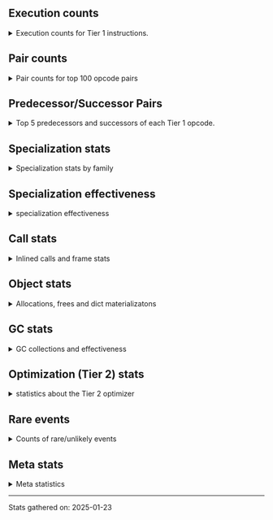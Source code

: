 ## Execution counts

<details>
<summary> Execution counts for Tier 1 instructions. </summary>


The "miss ratio" column shows the percentage of times the instruction
executed that it deoptimized. When this happens, the base unspecialized
instruction is not counted.

<table>
<thead>
<tr>
<th align="left">Name</th>
<th align="right">Base Count</th>
<th align="right">Head Count</th>
<th align="right">Change</th>
</tr>
</thead>
<tbody>
<tr>
<td align="left">CALL_BOUND_METHOD_EXACT_ARGS</td>
<td align="right">35,139</td>
<td align="right">204,937</td>
<td align="right">483.2%</td>
</tr>
<tr>
<td align="left">PUSH_NULL</td>
<td align="right">5,112,364</td>
<td align="right">6,553,815</td>
<td align="right">28.2%</td>
</tr>
<tr>
<td align="left">BINARY_OP_EXTEND</td>
<td align="right">175,581</td>
<td align="right">194,713</td>
<td align="right">10.9%</td>
</tr>
<tr>
<td align="left">BINARY_OP_SUBTRACT_FLOAT</td>
<td align="right">269,639</td>
<td align="right">298,142</td>
<td align="right">10.6%</td>
</tr>
<tr>
<td align="left">TO_BOOL_INT</td>
<td align="right">2,770,255</td>
<td align="right">3,055,285</td>
<td align="right">10.3%</td>
</tr>
<tr>
<td align="left">TO_BOOL_LIST</td>
<td align="right">560,303</td>
<td align="right">617,302</td>
<td align="right">10.2%</td>
</tr>
<tr>
<td align="left">LOAD_SUPER_ATTR_METHOD</td>
<td align="right">1,029,073</td>
<td align="right">1,133,588</td>
<td align="right">10.2%</td>
</tr>
<tr>
<td align="left">CALL_ISINSTANCE</td>
<td align="right">660,945</td>
<td align="right">727,448</td>
<td align="right">10.1%</td>
</tr>
<tr>
<td align="left">BINARY_OP</td>
<td align="right">3,694,879</td>
<td align="right">4,065,541</td>
<td align="right">10.0%</td>
</tr>
<tr>
<td align="left">UNARY_INVERT</td>
<td align="right">854,378</td>
<td align="right">939,899</td>
<td align="right">10.0%</td>
</tr>
<tr>
<td align="left">LIST_EXTEND</td>
<td align="right">190,488</td>
<td align="right">209,524</td>
<td align="right">10.0%</td>
</tr>
<tr>
<td align="left">COPY_FREE_VARS</td>
<td align="right">1,057,322</td>
<td align="right">1,161,837</td>
<td align="right">9.9%</td>
</tr>
<tr>
<td align="left">BUILD_LIST</td>
<td align="right">976,177</td>
<td align="right">1,071,228</td>
<td align="right">9.7%</td>
</tr>
<tr>
<td align="left">LOAD_ATTR_NONDESCRIPTOR_WITH_VALUES</td>
<td align="right">880,472</td>
<td align="right">965,993</td>
<td align="right">9.7%</td>
</tr>
<tr>
<td align="left">JUMP_FORWARD</td>
<td align="right">992,534</td>
<td align="right">1,087,740</td>
<td align="right">9.6%</td>
</tr>
<tr>
<td align="left">BINARY_SUBSCR_LIST_INT</td>
<td align="right">198,802</td>
<td align="right">217,838</td>
<td align="right">9.6%</td>
</tr>
<tr>
<td align="left">LOAD_DEREF</td>
<td align="right">1,095,143</td>
<td align="right">1,199,658</td>
<td align="right">9.5%</td>
</tr>
<tr>
<td align="left">COMPARE_OP</td>
<td align="right">322,884</td>
<td align="right">351,766</td>
<td align="right">8.9%</td>
</tr>
<tr>
<td align="left">LOAD_ATTR_PROPERTY</td>
<td align="right">425,234</td>
<td align="right">463,263</td>
<td align="right">8.9%</td>
</tr>
<tr>
<td align="left">LOAD_FAST_AND_CLEAR</td>
<td align="right">319,829</td>
<td align="right">348,365</td>
<td align="right">8.9%</td>
</tr>
<tr>
<td align="left">IMPORT_FROM</td>
<td align="right">213,633</td>
<td align="right">232,620</td>
<td align="right">8.9%</td>
</tr>
<tr>
<td align="left">IMPORT_NAME</td>
<td align="right">213,956</td>
<td align="right">232,943</td>
<td align="right">8.9%</td>
</tr>
<tr>
<td align="left">BINARY_OP_ADD_FLOAT</td>
<td align="right">108,830</td>
<td align="right">118,433</td>
<td align="right">8.8%</td>
</tr>
<tr>
<td align="left">FOR_ITER_RANGE</td>
<td align="right">324,159</td>
<td align="right">352,710</td>
<td align="right">8.8%</td>
</tr>
<tr>
<td align="left">CALL_LIST_APPEND</td>
<td align="right">116,913</td>
<td align="right">126,422</td>
<td align="right">8.1%</td>
</tr>
<tr>
<td align="left">LIST_APPEND</td>
<td align="right">351,969</td>
<td align="right">380,472</td>
<td align="right">8.1%</td>
</tr>
<tr>
<td align="left">LOAD_ATTR_METHOD_WITH_VALUES</td>
<td align="right">4,938,219</td>
<td align="right">5,318,532</td>
<td align="right">7.7%</td>
</tr>
<tr>
<td align="left">LOAD_ATTR</td>
<td align="right">5,308,239</td>
<td align="right">5,716,951</td>
<td align="right">7.7%</td>
</tr>
<tr>
<td align="left">CALL_KW_PY</td>
<td align="right">125,506</td>
<td align="right">135,024</td>
<td align="right">7.6%</td>
</tr>
<tr>
<td align="left">UNARY_NOT</td>
<td align="right">128,275</td>
<td align="right">137,829</td>
<td align="right">7.4%</td>
</tr>
<tr>
<td align="left">CALL_METHOD_DESCRIPTOR_FAST</td>
<td align="right">1,429,567</td>
<td align="right">1,534,026</td>
<td align="right">7.3%</td>
</tr>
<tr>
<td align="left">CALL_BOUND_METHOD_GENERAL</td>
<td align="right">131,427</td>
<td align="right">140,939</td>
<td align="right">7.2%</td>
</tr>
<tr>
<td align="left">LOAD_GLOBAL_MODULE</td>
<td align="right">10,197,092</td>
<td align="right">10,928,798</td>
<td align="right">7.2%</td>
</tr>
<tr>
<td align="left">POP_ITER</td>
<td align="right">1,527,073</td>
<td align="right">1,631,642</td>
<td align="right">6.8%</td>
</tr>
<tr>
<td align="left">POP_JUMP_IF_FALSE</td>
<td align="right">9,710,659</td>
<td align="right">10,348,136</td>
<td align="right">6.6%</td>
</tr>
<tr>
<td align="left">LOAD_GLOBAL_BUILTIN</td>
<td align="right">4,963,064</td>
<td align="right">5,286,339</td>
<td align="right">6.5%</td>
</tr>
<tr>
<td align="left">CONTAINS_OP_DICT</td>
<td align="right">1,060,951</td>
<td align="right">1,127,454</td>
<td align="right">6.3%</td>
</tr>
<tr>
<td align="left">LOAD_ATTR_MODULE</td>
<td align="right">2,288,254</td>
<td align="right">2,430,712</td>
<td align="right">6.2%</td>
</tr>
<tr>
<td align="left">TO_BOOL_BOOL</td>
<td align="right">2,924,457</td>
<td align="right">3,105,826</td>
<td align="right">6.2%</td>
</tr>
<tr>
<td align="left">LOAD_SMALL_INT</td>
<td align="right">3,118,913</td>
<td align="right">3,309,321</td>
<td align="right">6.1%</td>
</tr>
<tr>
<td align="left">POP_JUMP_IF_NOT_NONE</td>
<td align="right">2,716,701</td>
<td align="right">2,878,408</td>
<td align="right">6.0%</td>
</tr>
<tr>
<td align="left">STORE_SUBSCR_DICT</td>
<td align="right">1,122,966</td>
<td align="right">1,189,413</td>
<td align="right">5.9%</td>
</tr>
<tr>
<td align="left">STORE_ATTR_INSTANCE_VALUE</td>
<td align="right">3,217,698</td>
<td align="right">3,407,760</td>
<td align="right">5.9%</td>
</tr>
<tr>
<td align="left">LOAD_FAST_LOAD_FAST</td>
<td align="right">9,226,131</td>
<td align="right">9,758,220</td>
<td align="right">5.8%</td>
</tr>
<tr>
<td align="left">GET_ITER</td>
<td align="right">2,174,385</td>
<td align="right">2,297,981</td>
<td align="right">5.7%</td>
</tr>
<tr>
<td align="left">CALL_BUILTIN_CLASS</td>
<td align="right">1,030,062</td>
<td align="right">1,087,127</td>
<td align="right">5.5%</td>
</tr>
<tr>
<td align="left">POP_JUMP_IF_TRUE</td>
<td align="right">1,930,273</td>
<td align="right">2,035,300</td>
<td align="right">5.4%</td>
</tr>
<tr>
<td align="left">LOAD_FAST</td>
<td align="right">60,785,309</td>
<td align="right">64,058,259</td>
<td align="right">5.4%</td>
</tr>
<tr>
<td align="left">CALL_PY_GENERAL</td>
<td align="right">2,486,917</td>
<td align="right">2,619,967</td>
<td align="right">5.3%</td>
</tr>
<tr>
<td align="left">RETURN_VALUE</td>
<td align="right">17,995,569</td>
<td align="right">18,908,587</td>
<td align="right">5.1%</td>
</tr>
<tr>
<td align="left">CALL_PY_EXACT_ARGS</td>
<td align="right">7,763,923</td>
<td align="right">8,156,704</td>
<td align="right">5.1%</td>
</tr>
<tr>
<td align="left">COMPARE_OP_INT</td>
<td align="right">2,272,402</td>
<td align="right">2,386,646</td>
<td align="right">5.0%</td>
</tr>
<tr>
<td align="left">CALL_NON_PY_GENERAL</td>
<td align="right">6,186,353</td>
<td align="right">6,491,510</td>
<td align="right">4.9%</td>
</tr>
<tr>
<td align="left">CALL_BUILTIN_FAST</td>
<td align="right">607,744</td>
<td align="right">636,259</td>
<td align="right">4.7%</td>
</tr>
<tr>
<td align="left">SWAP</td>
<td align="right">4,621,739</td>
<td align="right">4,830,856</td>
<td align="right">4.5%</td>
</tr>
<tr>
<td align="left">LOAD_CONST_IMMORTAL</td>
<td align="right">11,709,039</td>
<td align="right">12,232,896</td>
<td align="right">4.5%</td>
</tr>
<tr>
<td align="left">STORE_FAST</td>
<td align="right">19,457,527</td>
<td align="right">20,247,118</td>
<td align="right">4.1%</td>
</tr>
<tr>
<td align="left">LOAD_FAST_CHECK</td>
<td align="right">704,512</td>
<td align="right">733,009</td>
<td align="right">4.0%</td>
</tr>
<tr>
<td align="left">NOP</td>
<td align="right">6,916,384</td>
<td align="right">7,192,580</td>
<td align="right">4.0%</td>
</tr>
<tr>
<td align="left">RESUME_CHECK</td>
<td align="right">23,011,736</td>
<td align="right">23,924,763</td>
<td align="right">4.0%</td>
</tr>
<tr>
<td align="left">CALL_METHOD_DESCRIPTOR_NOARGS</td>
<td align="right">977,242</td>
<td align="right">1,015,516</td>
<td align="right">3.9%</td>
</tr>
<tr>
<td align="left">LOAD_CONST_MORTAL</td>
<td align="right">748,273</td>
<td align="right">776,770</td>
<td align="right">3.8%</td>
</tr>
<tr>
<td align="left">CALL_LEN</td>
<td align="right">253,097</td>
<td align="right">262,603</td>
<td align="right">3.8%</td>
</tr>
<tr>
<td align="left">LOAD_ATTR_METHOD_NO_DICT</td>
<td align="right">4,201,128</td>
<td align="right">4,354,692</td>
<td align="right">3.7%</td>
</tr>
<tr>
<td align="left">POP_JUMP_IF_NONE</td>
<td align="right">1,086,500</td>
<td align="right">1,124,491</td>
<td align="right">3.5%</td>
</tr>
<tr>
<td align="left">POP_TOP</td>
<td align="right">15,117,989</td>
<td align="right">15,632,771</td>
<td align="right">3.4%</td>
</tr>
<tr>
<td align="left">LOAD_ATTR_INSTANCE_VALUE</td>
<td align="right">15,147,602</td>
<td align="right">15,653,208</td>
<td align="right">3.3%</td>
</tr>
<tr>
<td align="left">JUMP_BACKWARD_NO_INTERRUPT</td>
<td align="right">4,996</td>
<td align="right">5,161</td>
<td align="right">3.3%</td>
</tr>
<tr>
<td align="left">FOR_ITER_LIST</td>
<td align="right">6,661,393</td>
<td align="right">6,861,001</td>
<td align="right">3.0%</td>
</tr>
<tr>
<td align="left">COPY</td>
<td align="right">6,347,537</td>
<td align="right">6,537,606</td>
<td align="right">3.0%</td>
</tr>
<tr>
<td align="left">BUILD_MAP</td>
<td align="right">1,300,711</td>
<td align="right">1,338,723</td>
<td align="right">2.9%</td>
</tr>
<tr>
<td align="left">LOAD_SPECIAL</td>
<td align="right">2,766,472</td>
<td align="right">2,842,484</td>
<td align="right">2.7%</td>
</tr>
<tr>
<td align="left">BUILD_TUPLE</td>
<td align="right">2,943,094</td>
<td align="right">3,019,106</td>
<td align="right">2.6%</td>
</tr>
<tr>
<td align="left">INTERPRETER_EXIT</td>
<td align="right">6,910,751</td>
<td align="right">7,072,270</td>
<td align="right">2.3%</td>
</tr>
<tr>
<td align="left">RESUME</td>
<td align="right">486</td>
<td align="right">477</td>
<td align="right">-1.9%</td>
</tr>
<tr>
<td align="left">UNPACK_SEQUENCE_TWO_TUPLE</td>
<td align="right">1,074,262</td>
<td align="right">1,093,280</td>
<td align="right">1.8%</td>
</tr>
<tr>
<td align="left">TO_BOOL</td>
<td align="right">614,948</td>
<td align="right">624,695</td>
<td align="right">1.6%</td>
</tr>
<tr>
<td align="left">CHECK_EXC_MATCH</td>
<td align="right">13,393</td>
<td align="right">13,560</td>
<td align="right">1.2%</td>
</tr>
<tr>
<td align="left">JUMP_BACKWARD</td>
<td align="right">12,906,762</td>
<td align="right">13,039,953</td>
<td align="right">1.0%</td>
</tr>
<tr>
<td align="left">LOAD_CONST</td>
<td align="right">1,630</td>
<td align="right">1,614</td>
<td align="right">-1.0%</td>
</tr>
<tr>
<td align="left">POP_EXCEPT</td>
<td align="right">17,616</td>
<td align="right">17,783</td>
<td align="right">0.9%</td>
</tr>
<tr>
<td align="left">PUSH_EXC_INFO</td>
<td align="right">17,616</td>
<td align="right">17,783</td>
<td align="right">0.9%</td>
</tr>
<tr>
<td align="left">COMPARE_OP_STR</td>
<td align="right">1,004,560</td>
<td align="right">1,014,075</td>
<td align="right">0.9%</td>
</tr>
<tr>
<td align="left">STORE_FAST_STORE_FAST</td>
<td align="right">3,166,369</td>
<td align="right">3,185,387</td>
<td align="right">0.6%</td>
</tr>
<tr>
<td align="left">TO_BOOL_ALWAYS_TRUE</td>
<td align="right">350</td>
<td align="right">349</td>
<td align="right">-0.3%</td>
</tr>
<tr>
<td align="left">CALL</td>
<td align="right">4,549</td>
<td align="right">4,542</td>
<td align="right">-0.2%</td>
</tr>
<tr>
<td align="left">BINARY_OP_SUBTRACT_INT</td>
<td align="right">102,599</td>
<td align="right">102,746</td>
<td align="right">0.1%</td>
</tr>
<tr>
<td align="left">LOAD_GLOBAL</td>
<td align="right">3,219</td>
<td align="right">3,215</td>
<td align="right">-0.1%</td>
</tr>
<tr>
<td align="left">CALL_METHOD_DESCRIPTOR_O</td>
<td align="right">604,411</td>
<td align="right">604,728</td>
<td align="right">0.1%</td>
</tr>
<tr>
<td align="left">BINARY_SUBSCR</td>
<td align="right">448,566</td>
<td align="right">448,734</td>
<td align="right">0.0%</td>
</tr>
<tr>
<td align="left">LOAD_ATTR_METHOD_LAZY_DICT</td>
<td align="right">97,421</td>
<td align="right">97,385</td>
<td align="right">-0.0%</td>
</tr>
<tr>
<td align="left">STORE_SUBSCR</td>
<td align="right">21,470</td>
<td align="right">21,466</td>
<td align="right">-0.0%</td>
</tr>
<tr>
<td align="left">IS_OP</td>
<td align="right">34,054</td>
<td align="right">34,051</td>
<td align="right">-0.0%</td>
</tr>
<tr>
<td align="left">STORE_ATTR</td>
<td align="right">81,660</td>
<td align="right">81,656</td>
<td align="right">-0.0%</td>
</tr>
<tr>
<td align="left">CALL_BUILTIN_FAST_WITH_KEYWORDS</td>
<td align="right">928,858</td>
<td align="right">928,831</td>
<td align="right">-0.0%</td>
</tr>
<tr>
<td align="left">TO_BOOL_NONE</td>
<td align="right">191,026</td>
<td align="right">191,023</td>
<td align="right">-0.0%</td>
</tr>
<tr>
<td align="left">UNPACK_SEQUENCE_TUPLE</td>
<td align="right">857,686</td>
<td align="right">857,677</td>
<td align="right">-0.0%</td>
</tr>
<tr>
<td align="left">CALL_FUNCTION_EX</td>
<td align="right">1,818,711</td>
<td align="right">1,818,705</td>
<td align="right">-0.0%</td>
</tr>
<tr>
<td align="left">BINARY_OP_ADD_INT</td>
<td align="right">856,263</td>
<td align="right">856,265</td>
<td align="right">0.0%</td>
</tr>
<tr>
<td align="left">FOR_ITER</td>
<td align="right">940,660</td>
<td align="right">940,662</td>
<td align="right">0.0%</td>
</tr>
<tr>
<td align="left">YIELD_VALUE</td>
<td align="right">5,068,282</td>
<td align="right">5,068,282</td>
<td align="right">0.0%</td>
</tr>
<tr>
<td align="left">STORE_FAST_LOAD_FAST</td>
<td align="right">4,724,481</td>
<td align="right">4,724,481</td>
<td align="right">0.0%</td>
</tr>
<tr>
<td align="left">FOR_ITER_GEN</td>
<td align="right">4,653,742</td>
<td align="right">4,653,742</td>
<td align="right">0.0%</td>
</tr>
<tr>
<td align="left">DICT_MERGE</td>
<td align="right">462,686</td>
<td align="right">462,686</td>
<td align="right">0.0%</td>
</tr>
<tr>
<td align="left">CALL_TUPLE_1</td>
<td align="right">426,672</td>
<td align="right">426,672</td>
<td align="right">0.0%</td>
</tr>
<tr>
<td align="left">MAKE_CELL</td>
<td align="right">105,142</td>
<td align="right">105,142</td>
<td align="right">0.0%</td>
</tr>
<tr>
<td align="left">STORE_DEREF</td>
<td align="right">105,110</td>
<td align="right">105,110</td>
<td align="right">0.0%</td>
</tr>
<tr>
<td align="left">CALL_BUILTIN_O</td>
<td align="right">87,314</td>
<td align="right">87,314</td>
<td align="right">0.0%</td>
</tr>
<tr>
<td align="left">BINARY_SUBSCR_DICT</td>
<td align="right">84,725</td>
<td align="right">84,725</td>
<td align="right">0.0%</td>
</tr>
<tr>
<td align="left">CALL_KW_NON_PY</td>
<td align="right">77,368</td>
<td align="right">77,368</td>
<td align="right">0.0%</td>
</tr>
<tr>
<td align="left">BINARY_OP_MULTIPLY_FLOAT</td>
<td align="right">69,638</td>
<td align="right">69,638</td>
<td align="right">0.0%</td>
</tr>
<tr>
<td align="left">BINARY_SUBSCR_STR_INT</td>
<td align="right">69,638</td>
<td align="right">69,638</td>
<td align="right">0.0%</td>
</tr>
<tr>
<td align="left">DELETE_SUBSCR</td>
<td align="right">67,589</td>
<td align="right">67,589</td>
<td align="right">0.0%</td>
</tr>
<tr>
<td align="left">DELETE_ATTR</td>
<td align="right">63,345</td>
<td align="right">63,345</td>
<td align="right">0.0%</td>
</tr>
<tr>
<td align="left">CALL_ALLOC_AND_ENTER_INIT</td>
<td align="right">55,866</td>
<td align="right">55,866</td>
<td align="right">0.0%</td>
</tr>
<tr>
<td align="left">EXIT_INIT_CHECK</td>
<td align="right">55,862</td>
<td align="right">55,862</td>
<td align="right">0.0%</td>
</tr>
<tr>
<td align="left">CALL_METHOD_DESCRIPTOR_FAST_WITH_KEYWORDS</td>
<td align="right">51,440</td>
<td align="right">51,440</td>
<td align="right">0.0%</td>
</tr>
<tr>
<td align="left">BINARY_SUBSCR_TUPLE_INT</td>
<td align="right">44,014</td>
<td align="right">44,014</td>
<td align="right">0.0%</td>
</tr>
<tr>
<td align="left">MAKE_FUNCTION</td>
<td align="right">42,906</td>
<td align="right">42,906</td>
<td align="right">0.0%</td>
</tr>
<tr>
<td align="left">LOAD_ATTR_CLASS</td>
<td align="right">38,452</td>
<td align="right">38,452</td>
<td align="right">0.0%</td>
</tr>
<tr>
<td align="left">FORMAT_SIMPLE</td>
<td align="right">38,409</td>
<td align="right">38,409</td>
<td align="right">0.0%</td>
</tr>
<tr>
<td align="left">BUILD_STRING</td>
<td align="right">29,697</td>
<td align="right">29,697</td>
<td align="right">0.0%</td>
</tr>
<tr>
<td align="left">SET_FUNCTION_ATTRIBUTE</td>
<td align="right">29,563</td>
<td align="right">29,563</td>
<td align="right">0.0%</td>
</tr>
<tr>
<td align="left">LOAD_SUPER_ATTR_ATTR</td>
<td align="right">23,800</td>
<td align="right">23,800</td>
<td align="right">0.0%</td>
</tr>
<tr>
<td align="left">TO_BOOL_STR</td>
<td align="right">21,938</td>
<td align="right">21,938</td>
<td align="right">0.0%</td>
</tr>
<tr>
<td align="left">BINARY_OP_INPLACE_ADD_UNICODE</td>
<td align="right">20,988</td>
<td align="right">20,988</td>
<td align="right">0.0%</td>
</tr>
<tr>
<td align="left">FOR_ITER_TUPLE</td>
<td align="right">17,858</td>
<td align="right">17,858</td>
<td align="right">0.0%</td>
</tr>
<tr>
<td align="left">CONVERT_VALUE</td>
<td align="right">17,404</td>
<td align="right">17,404</td>
<td align="right">0.0%</td>
</tr>
<tr>
<td align="left">BINARY_SLICE</td>
<td align="right">13,887</td>
<td align="right">13,887</td>
<td align="right">0.0%</td>
</tr>
<tr>
<td align="left">RETURN_GENERATOR</td>
<td align="right">12,839</td>
<td align="right">12,839</td>
<td align="right">0.0%</td>
</tr>
<tr>
<td align="left">RERAISE</td>
<td align="right">12,672</td>
<td align="right">12,672</td>
<td align="right">0.0%</td>
</tr>
<tr>
<td align="left">LOAD_ATTR_SLOT</td>
<td align="right">10,286</td>
<td align="right">10,286</td>
<td align="right">0.0%</td>
</tr>
<tr>
<td align="left">STORE_ATTR_SLOT</td>
<td align="right">9,870</td>
<td align="right">9,870</td>
<td align="right">0.0%</td>
</tr>
<tr>
<td align="left">CALL_STR_1</td>
<td align="right">8,491</td>
<td align="right">8,491</td>
<td align="right">0.0%</td>
</tr>
<tr>
<td align="left">END_FOR</td>
<td align="right">8,446</td>
<td align="right">8,446</td>
<td align="right">0.0%</td>
</tr>
<tr>
<td align="left">RAISE_VARARGS</td>
<td align="right">4,227</td>
<td align="right">4,227</td>
<td align="right">0.0%</td>
</tr>
<tr>
<td align="left">WITH_EXCEPT_START</td>
<td align="right">4,223</td>
<td align="right">4,223</td>
<td align="right">0.0%</td>
</tr>
<tr>
<td align="left">STORE_NAME</td>
<td align="right">806</td>
<td align="right">806</td>
<td align="right">0.0%</td>
</tr>
<tr>
<td align="left">BINARY_OP_ADD_UNICODE</td>
<td align="right">522</td>
<td align="right">522</td>
<td align="right">0.0%</td>
</tr>
<tr>
<td align="left">CONTAINS_OP_SET</td>
<td align="right">415</td>
<td align="right">415</td>
<td align="right">0.0%</td>
</tr>
<tr>
<td align="left">CONTAINS_OP</td>
<td align="right">322</td>
<td align="right">322</td>
<td align="right">0.0%</td>
</tr>
<tr>
<td align="left">LOAD_NAME</td>
<td align="right">267</td>
<td align="right">267</td>
<td align="right">0.0%</td>
</tr>
<tr>
<td align="left">CALL_KW</td>
<td align="right">183</td>
<td align="right">183</td>
<td align="right">0.0%</td>
</tr>
<tr>
<td align="left">CALL_TYPE_1</td>
<td align="right">154</td>
<td align="right">154</td>
<td align="right">0.0%</td>
</tr>
<tr>
<td align="left">UNPACK_SEQUENCE</td>
<td align="right">149</td>
<td align="right">149</td>
<td align="right">0.0%</td>
</tr>
<tr>
<td align="left">EXTENDED_ARG</td>
<td align="right">129</td>
<td align="right">129</td>
<td align="right">0.0%</td>
</tr>
<tr>
<td align="left">DELETE_FAST</td>
<td align="right">128</td>
<td align="right">128</td>
<td align="right">0.0%</td>
</tr>
<tr>
<td align="left">LOAD_SUPER_ATTR</td>
<td align="right">68</td>
<td align="right">68</td>
<td align="right">0.0%</td>
</tr>
<tr>
<td align="left">LOAD_BUILD_CLASS</td>
<td align="right">42</td>
<td align="right">42</td>
<td align="right">0.0%</td>
</tr>
<tr>
<td align="left">LOAD_LOCALS</td>
<td align="right">38</td>
<td align="right">38</td>
<td align="right">0.0%</td>
</tr>
<tr>
<td align="left">COMPARE_OP_FLOAT</td>
<td align="right">29</td>
<td align="right">29</td>
<td align="right">0.0%</td>
</tr>
<tr>
<td align="left">CALL_INTRINSIC_1</td>
<td align="right">16</td>
<td align="right">16</td>
<td align="right">0.0%</td>
</tr>
<tr>
<td align="left">LOAD_ATTR_CLASS_WITH_METACLASS_CHECK</td>
<td align="right">12</td>
<td align="right">12</td>
<td align="right">0.0%</td>
</tr>
<tr>
<td align="left">DELETE_NAME</td>
<td align="right">6</td>
<td align="right">6</td>
<td align="right">0.0%</td>
</tr>
<tr>
<td align="left">STORE_GLOBAL</td>
<td align="right">4</td>
<td align="right">4</td>
<td align="right">0.0%</td>
</tr>
<tr>
<td align="left">BINARY_SUBSCR_GETITEM</td>
<td align="right">3</td>
<td align="right">3</td>
<td align="right">0.0%</td>
</tr>
<tr>
<td align="left">BUILD_SET</td>
<td align="right">2</td>
<td align="right">2</td>
<td align="right">0.0%</td>
</tr>
<tr>
<td align="left">MAP_ADD</td>
<td align="right">1</td>
<td align="right">1</td>
<td align="right">0.0%</td>
</tr>
</tbody>
</table>


</details>

## Pair counts

<details>
<summary> Pair counts for top 100 opcode pairs </summary>


Pairs of specialized operations that deoptimize and are then followed by
the corresponding unspecialized instruction are not counted as pairs.

Not included in comparative output.


</details>

## Predecessor/Successor Pairs

<details>
<summary> Top 5 predecessors and successors of each Tier 1 opcode. </summary>


This does not include the unspecialized instructions that occur after a
specialized instruction deoptimizes.

Not included in comparative output.


</details>

## Specialization stats

<details>
<summary> Specialization stats by family </summary>

### BINARY_OP

<details>
<summary> specialization stats for BINARY_OP family </summary>

<table>
<thead>
<tr>
<th align="left">Kind</th>
<th align="right">Base Count</th>
<th align="right">Base Ratio</th>
<th align="right">Head Count</th>
<th align="right">Head Ratio</th>
<th align="right">Change</th>
</tr>
</thead>
<tbody>
<tr>
<td align="left">
miss
<details>
<summary>ⓘ</summary>

Specialized instructions that deopt.
</details>
</td>
<td align="right">117,025</td>
<td align="right">2.2%</td>
<td align="right">129,754</td>
<td align="right">2.3%</td>
<td align="right">10.9%</td>
</tr>
<tr>
<td align="left">
deferred
<details>
<summary>ⓘ</summary>

Lists the number of "deferred" (i.e. not specialized) instructions executed.
</details>
</td>
<td align="right">3,692,604</td>
<td align="right">69.7%</td>
<td align="right">4,063,150</td>
<td align="right">70.9%</td>
<td align="right">10.0%</td>
</tr>
<tr>
<td align="left">
hit
<details>
<summary>ⓘ</summary>

Specialized instructions that complete.
</details>
</td>
<td align="right">1,487,035</td>
<td align="right">28.1%</td>
<td align="right">1,531,693</td>
<td align="right">26.7%</td>
<td align="right">3.0%</td>
</tr>
</tbody>
</table>

<table>
<thead>
<tr>
<th align="left">Success</th>
<th align="right">Base Count</th>
<th align="right">Base Ratio</th>
<th align="right">Head Count</th>
<th align="right">Head Ratio</th>
<th align="right">Change</th>
</tr>
</thead>
<tbody>
<tr>
<td align="left">Success</td>
<td align="right">2,326</td>
<td align="right">51.9%</td>
<td align="right">2,562</td>
<td align="right">53.0%</td>
<td align="right">10.1%</td>
</tr>
<tr>
<td align="left">Failure</td>
<td align="right">2,156</td>
<td align="right">48.1%</td>
<td align="right">2,274</td>
<td align="right">47.0%</td>
<td align="right">5.5%</td>
</tr>
</tbody>
</table>

<table>
<thead>
<tr>
<th align="left">Failure kind</th>
<th align="right">Base Count</th>
<th align="right">Base Ratio</th>
<th align="right">Head Count</th>
<th align="right">Head Ratio</th>
<th align="right">Change</th>
</tr>
</thead>
<tbody>
<tr>
<td align="left">or</td>
<td align="right">552</td>
<td align="right">25.6%</td>
<td align="right">594</td>
<td align="right">26.1%</td>
<td align="right">7.6%</td>
</tr>
<tr>
<td align="left">and int</td>
<td align="right">1,002</td>
<td align="right">46.5%</td>
<td align="right">1,077</td>
<td align="right">47.4%</td>
<td align="right">7.5%</td>
</tr>
<tr>
<td align="left">remainder</td>
<td align="right">292</td>
<td align="right">13.5%</td>
<td align="right">293</td>
<td align="right">12.9%</td>
<td align="right">0.3%</td>
</tr>
<tr>
<td align="left">add different types</td>
<td align="right">187</td>
<td align="right">8.7%</td>
<td align="right">187</td>
<td align="right">8.2%</td>
<td align="right">0.0%</td>
</tr>
<tr>
<td align="left">add other</td>
<td align="right">109</td>
<td align="right">5.1%</td>
<td align="right">109</td>
<td align="right">4.8%</td>
<td align="right">0.0%</td>
</tr>
<tr>
<td align="left">xor</td>
<td align="right">14</td>
<td align="right">0.6%</td>
<td align="right">14</td>
<td align="right">0.6%</td>
<td align="right">0.0%</td>
</tr>
</tbody>
</table>


</details>

### BINARY_SLICE

<details>
<summary> specialization stats for BINARY_SLICE family </summary>

<table>
<thead>
<tr>
<th align="left">Kind</th>
<th align="right">Base Count</th>
<th align="right">Base Ratio</th>
<th align="right">Head Count</th>
<th align="right">Head Ratio</th>
<th align="right">Change</th>
</tr>
</thead>
<tbody>
<tr>
<td align="left">
deferred
<details>
<summary>ⓘ</summary>

Lists the number of "deferred" (i.e. not specialized) instructions executed.
</details>
</td>
<td align="right">13,887</td>
<td align="right">100.0%</td>
<td align="right">13,887</td>
<td align="right">100.0%</td>
<td align="right">0.0%</td>
</tr>
</tbody>
</table>


</details>

### BINARY_SUBSCR

<details>
<summary> specialization stats for BINARY_SUBSCR family </summary>

<table>
<thead>
<tr>
<th align="left">Kind</th>
<th align="right">Base Count</th>
<th align="right">Base Ratio</th>
<th align="right">Head Count</th>
<th align="right">Head Ratio</th>
<th align="right">Change</th>
</tr>
</thead>
<tbody>
<tr>
<td align="left">
hit
<details>
<summary>ⓘ</summary>

Specialized instructions that complete.
</details>
</td>
<td align="right">397,182</td>
<td align="right">47.0%</td>
<td align="right">416,218</td>
<td align="right">48.1%</td>
<td align="right">4.8%</td>
</tr>
<tr>
<td align="left">
deferred
<details>
<summary>ⓘ</summary>

Lists the number of "deferred" (i.e. not specialized) instructions executed.
</details>
</td>
<td align="right">448,199</td>
<td align="right">53.0%</td>
<td align="right">448,364</td>
<td align="right">51.8%</td>
<td align="right">0.0%</td>
</tr>
</tbody>
</table>

<table>
<thead>
<tr>
<th align="left">Success</th>
<th align="right">Base Count</th>
<th align="right">Base Ratio</th>
<th align="right">Head Count</th>
<th align="right">Head Ratio</th>
<th align="right">Change</th>
</tr>
</thead>
<tbody>
<tr>
<td align="left">Failure</td>
<td align="right">249</td>
<td align="right">67.8%</td>
<td align="right">252</td>
<td align="right">68.1%</td>
<td align="right">1.2%</td>
</tr>
<tr>
<td align="left">Success</td>
<td align="right">118</td>
<td align="right">32.2%</td>
<td align="right">118</td>
<td align="right">31.9%</td>
<td align="right">0.0%</td>
</tr>
</tbody>
</table>

<table>
<thead>
<tr>
<th align="left">Failure kind</th>
<th align="right">Base Count</th>
<th align="right">Base Ratio</th>
<th align="right">Head Count</th>
<th align="right">Head Ratio</th>
<th align="right">Change</th>
</tr>
</thead>
<tbody>
<tr>
<td align="left">buffer int</td>
<td align="right">248</td>
<td align="right">99.6%</td>
<td align="right">251</td>
<td align="right">99.6%</td>
<td align="right">1.2%</td>
</tr>
<tr>
<td align="left">list slice</td>
<td align="right">1</td>
<td align="right">0.4%</td>
<td align="right">1</td>
<td align="right">0.4%</td>
<td align="right">0.0%</td>
</tr>
</tbody>
</table>


</details>

### CALL

<details>
<summary> specialization stats for CALL family </summary>

<table>
<thead>
<tr>
<th align="left">Kind</th>
<th align="right">Base Count</th>
<th align="right">Base Ratio</th>
<th align="right">Head Count</th>
<th align="right">Head Ratio</th>
<th align="right">Change</th>
</tr>
</thead>
<tbody>
<tr>
<td align="left">
miss
<details>
<summary>ⓘ</summary>

Specialized instructions that deopt.
</details>
</td>
<td align="right">795</td>
<td align="right">0.0%</td>
<td align="right">61,946</td>
<td align="right">0.4%</td>
<td align="right">7,691.9%</td>
</tr>
<tr>
<td align="left">
hit
<details>
<summary>ⓘ</summary>

Specialized instructions that complete.
</details>
</td>
<td align="right">15,072,182</td>
<td align="right">100.0%</td>
<td align="right">16,026,215</td>
<td align="right">99.6%</td>
<td align="right">6.3%</td>
</tr>
<tr>
<td align="left">
deferred
<details>
<summary>ⓘ</summary>

Lists the number of "deferred" (i.e. not specialized) instructions executed.
</details>
</td>
<td align="right">1,225</td>
<td align="right">0.0%</td>
<td align="right">1,191</td>
<td align="right">0.0%</td>
<td align="right">-2.8%</td>
</tr>
</tbody>
</table>

<table>
<thead>
<tr>
<th align="left">Success</th>
<th align="right">Base Count</th>
<th align="right">Base Ratio</th>
<th align="right">Head Count</th>
<th align="right">Head Ratio</th>
<th align="right">Change</th>
</tr>
</thead>
<tbody>
<tr>
<td align="left">Success</td>
<td align="right">3,325</td>
<td align="right">100.0%</td>
<td align="right">4,521</td>
<td align="right">100.0%</td>
<td align="right">36.0%</td>
</tr>
<tr>
<td align="left">Failure</td>
<td align="right">0</td>
<td align="right">0.0%</td>
<td align="right">0</td>
<td align="right">0.0%</td>
<td align="right"></td>
</tr>
</tbody>
</table>


</details>

### CALL_KW

<details>
<summary> specialization stats for CALL_KW family </summary>

<table>
<thead>
<tr>
<th align="left">Kind</th>
<th align="right">Base Count</th>
<th align="right">Base Ratio</th>
<th align="right">Head Count</th>
<th align="right">Head Ratio</th>
<th align="right">Change</th>
</tr>
</thead>
<tbody>
<tr>
<td align="left">
deferred
<details>
<summary>ⓘ</summary>

Lists the number of "deferred" (i.e. not specialized) instructions executed.
</details>
</td>
<td align="right">43</td>
<td align="right">23.5%</td>
<td align="right">43</td>
<td align="right">23.5%</td>
<td align="right">0.0%</td>
</tr>
</tbody>
</table>

<table>
<thead>
<tr>
<th align="left">Success</th>
<th align="right">Base Count</th>
<th align="right">Base Ratio</th>
<th align="right">Head Count</th>
<th align="right">Head Ratio</th>
<th align="right">Change</th>
</tr>
</thead>
<tbody>
<tr>
<td align="left">Success</td>
<td align="right">140</td>
<td align="right">100.0%</td>
<td align="right">140</td>
<td align="right">100.0%</td>
<td align="right">0.0%</td>
</tr>
<tr>
<td align="left">Failure</td>
<td align="right">0</td>
<td align="right">0.0%</td>
<td align="right">0</td>
<td align="right">0.0%</td>
<td align="right"></td>
</tr>
</tbody>
</table>


</details>

### COMPARE_OP

<details>
<summary> specialization stats for COMPARE_OP family </summary>

<table>
<thead>
<tr>
<th align="left">Kind</th>
<th align="right">Base Count</th>
<th align="right">Base Ratio</th>
<th align="right">Head Count</th>
<th align="right">Head Ratio</th>
<th align="right">Change</th>
</tr>
</thead>
<tbody>
<tr>
<td align="left">
miss
<details>
<summary>ⓘ</summary>

Specialized instructions that deopt.
</details>
</td>
<td align="right">91,484</td>
<td align="right">2.5%</td>
<td align="right">100,974</td>
<td align="right">2.7%</td>
<td align="right">10.4%</td>
</tr>
<tr>
<td align="left">
deferred
<details>
<summary>ⓘ</summary>

Lists the number of "deferred" (i.e. not specialized) instructions executed.
</details>
</td>
<td align="right">320,488</td>
<td align="right">8.9%</td>
<td align="right">349,177</td>
<td align="right">9.3%</td>
<td align="right">9.0%</td>
</tr>
<tr>
<td align="left">
hit
<details>
<summary>ⓘ</summary>

Specialized instructions that complete.
</details>
</td>
<td align="right">3,185,507</td>
<td align="right">88.5%</td>
<td align="right">3,299,776</td>
<td align="right">87.9%</td>
<td align="right">3.6%</td>
</tr>
</tbody>
</table>

<table>
<thead>
<tr>
<th align="left">Success</th>
<th align="right">Base Count</th>
<th align="right">Base Ratio</th>
<th align="right">Head Count</th>
<th align="right">Head Ratio</th>
<th align="right">Change</th>
</tr>
</thead>
<tbody>
<tr>
<td align="left">Failure</td>
<td align="right">2,120</td>
<td align="right">51.6%</td>
<td align="right">2,315</td>
<td align="right">51.7%</td>
<td align="right">9.2%</td>
</tr>
<tr>
<td align="left">Success</td>
<td align="right">1,987</td>
<td align="right">48.4%</td>
<td align="right">2,164</td>
<td align="right">48.3%</td>
<td align="right">8.9%</td>
</tr>
</tbody>
</table>

<table>
<thead>
<tr>
<th align="left">Failure kind</th>
<th align="right">Base Count</th>
<th align="right">Base Ratio</th>
<th align="right">Head Count</th>
<th align="right">Head Ratio</th>
<th align="right">Change</th>
</tr>
</thead>
<tbody>
<tr>
<td align="left">float long</td>
<td align="right">1,828</td>
<td align="right">86.2%</td>
<td align="right">2,022</td>
<td align="right">87.3%</td>
<td align="right">10.6%</td>
</tr>
<tr>
<td align="left">different types</td>
<td align="right">151</td>
<td align="right">7.1%</td>
<td align="right">152</td>
<td align="right">6.6%</td>
<td align="right">0.7%</td>
</tr>
<tr>
<td align="left">big int</td>
<td align="right">96</td>
<td align="right">4.5%</td>
<td align="right">96</td>
<td align="right">4.1%</td>
<td align="right">0.0%</td>
</tr>
<tr>
<td align="left">bytes</td>
<td align="right">44</td>
<td align="right">2.1%</td>
<td align="right">44</td>
<td align="right">1.9%</td>
<td align="right">0.0%</td>
</tr>
<tr>
<td align="left">list</td>
<td align="right">1</td>
<td align="right">0.0%</td>
<td align="right">1</td>
<td align="right">0.0%</td>
<td align="right">0.0%</td>
</tr>
</tbody>
</table>


</details>

### CONTAINS_OP

<details>
<summary> specialization stats for CONTAINS_OP family </summary>

<table>
<thead>
<tr>
<th align="left">Kind</th>
<th align="right">Base Count</th>
<th align="right">Base Ratio</th>
<th align="right">Head Count</th>
<th align="right">Head Ratio</th>
<th align="right">Change</th>
</tr>
</thead>
<tbody>
<tr>
<td align="left">
hit
<details>
<summary>ⓘ</summary>

Specialized instructions that complete.
</details>
</td>
<td align="right">1,061,366</td>
<td align="right">100.0%</td>
<td align="right">1,127,869</td>
<td align="right">100.0%</td>
<td align="right">6.3%</td>
</tr>
<tr>
<td align="left">
deferred
<details>
<summary>ⓘ</summary>

Lists the number of "deferred" (i.e. not specialized) instructions executed.
</details>
</td>
<td align="right">270</td>
<td align="right">0.0%</td>
<td align="right">270</td>
<td align="right">0.0%</td>
<td align="right">0.0%</td>
</tr>
</tbody>
</table>

<table>
<thead>
<tr>
<th align="left">Success</th>
<th align="right">Base Count</th>
<th align="right">Base Ratio</th>
<th align="right">Head Count</th>
<th align="right">Head Ratio</th>
<th align="right">Change</th>
</tr>
</thead>
<tbody>
<tr>
<td align="left">Success</td>
<td align="right">9</td>
<td align="right">17.3%</td>
<td align="right">9</td>
<td align="right">17.3%</td>
<td align="right">0.0%</td>
</tr>
<tr>
<td align="left">Failure</td>
<td align="right">43</td>
<td align="right">82.7%</td>
<td align="right">43</td>
<td align="right">82.7%</td>
<td align="right">0.0%</td>
</tr>
</tbody>
</table>

<table>
<thead>
<tr>
<th align="left">Failure kind</th>
<th align="right">Base Count</th>
<th align="right">Base Ratio</th>
<th align="right">Head Count</th>
<th align="right">Head Ratio</th>
<th align="right">Change</th>
</tr>
</thead>
<tbody>
<tr>
<td align="left">tuple</td>
<td align="right">43</td>
<td align="right">100.0%</td>
<td align="right">43</td>
<td align="right">100.0%</td>
<td align="right">0.0%</td>
</tr>
</tbody>
</table>


</details>

### FOR_ITER

<details>
<summary> specialization stats for FOR_ITER family </summary>

<table>
<thead>
<tr>
<th align="left">Kind</th>
<th align="right">Base Count</th>
<th align="right">Base Ratio</th>
<th align="right">Head Count</th>
<th align="right">Head Ratio</th>
<th align="right">Change</th>
</tr>
</thead>
<tbody>
<tr>
<td align="left">
hit
<details>
<summary>ⓘ</summary>

Specialized instructions that complete.
</details>
</td>
<td align="right">11,657,152</td>
<td align="right">92.5%</td>
<td align="right">11,885,311</td>
<td align="right">92.7%</td>
<td align="right">2.0%</td>
</tr>
<tr>
<td align="left">
deferred
<details>
<summary>ⓘ</summary>

Lists the number of "deferred" (i.e. not specialized) instructions executed.
</details>
</td>
<td align="right">940,122</td>
<td align="right">7.5%</td>
<td align="right">940,122</td>
<td align="right">7.3%</td>
<td align="right">0.0%</td>
</tr>
</tbody>
</table>

<table>
<thead>
<tr>
<th align="left">Success</th>
<th align="right">Base Count</th>
<th align="right">Base Ratio</th>
<th align="right">Head Count</th>
<th align="right">Head Ratio</th>
<th align="right">Change</th>
</tr>
</thead>
<tbody>
<tr>
<td align="left">Success</td>
<td align="right">50</td>
<td align="right">9.3%</td>
<td align="right">52</td>
<td align="right">9.6%</td>
<td align="right">4.0%</td>
</tr>
<tr>
<td align="left">Failure</td>
<td align="right">488</td>
<td align="right">90.7%</td>
<td align="right">488</td>
<td align="right">90.4%</td>
<td align="right">0.0%</td>
</tr>
</tbody>
</table>

<table>
<thead>
<tr>
<th align="left">Failure kind</th>
<th align="right">Base Count</th>
<th align="right">Base Ratio</th>
<th align="right">Head Count</th>
<th align="right">Head Ratio</th>
<th align="right">Change</th>
</tr>
</thead>
<tbody>
<tr>
<td align="left">other</td>
<td align="right">164</td>
<td align="right">33.6%</td>
<td align="right">164</td>
<td align="right">33.6%</td>
<td align="right">0.0%</td>
</tr>
<tr>
<td align="left">enumerate</td>
<td align="right">164</td>
<td align="right">33.6%</td>
<td align="right">164</td>
<td align="right">33.6%</td>
<td align="right">0.0%</td>
</tr>
<tr>
<td align="left">itertools</td>
<td align="right">77</td>
<td align="right">15.8%</td>
<td align="right">77</td>
<td align="right">15.8%</td>
<td align="right">0.0%</td>
</tr>
<tr>
<td align="left">callable</td>
<td align="right">70</td>
<td align="right">14.3%</td>
<td align="right">70</td>
<td align="right">14.3%</td>
<td align="right">0.0%</td>
</tr>
<tr>
<td align="left">dict items</td>
<td align="right">7</td>
<td align="right">1.4%</td>
<td align="right">7</td>
<td align="right">1.4%</td>
<td align="right">0.0%</td>
</tr>
<tr>
<td align="left">dict values</td>
<td align="right">3</td>
<td align="right">0.6%</td>
<td align="right">3</td>
<td align="right">0.6%</td>
<td align="right">0.0%</td>
</tr>
<tr>
<td align="left">set</td>
<td align="right">2</td>
<td align="right">0.4%</td>
<td align="right">2</td>
<td align="right">0.4%</td>
<td align="right">0.0%</td>
</tr>
<tr>
<td align="left">reversed list</td>
<td align="right">1</td>
<td align="right">0.2%</td>
<td align="right">1</td>
<td align="right">0.2%</td>
<td align="right">0.0%</td>
</tr>
</tbody>
</table>


</details>

### LOAD_ATTR

<details>
<summary> specialization stats for LOAD_ATTR family </summary>

<table>
<thead>
<tr>
<th align="left">Kind</th>
<th align="right">Base Count</th>
<th align="right">Base Ratio</th>
<th align="right">Head Count</th>
<th align="right">Head Ratio</th>
<th align="right">Change</th>
</tr>
</thead>
<tbody>
<tr>
<td align="left">
deferred
<details>
<summary>ⓘ</summary>

Lists the number of "deferred" (i.e. not specialized) instructions executed.
</details>
</td>
<td align="right">5,297,691</td>
<td align="right">15.9%</td>
<td align="right">5,706,202</td>
<td align="right">16.3%</td>
<td align="right">7.7%</td>
</tr>
<tr>
<td align="left">
hit
<details>
<summary>ⓘ</summary>

Specialized instructions that complete.
</details>
</td>
<td align="right">27,639,464</td>
<td align="right">82.9%</td>
<td align="right">28,944,402</td>
<td align="right">82.6%</td>
<td align="right">4.7%</td>
</tr>
<tr>
<td align="left">
miss
<details>
<summary>ⓘ</summary>

Specialized instructions that deopt.
</details>
</td>
<td align="right">387,616</td>
<td align="right">1.2%</td>
<td align="right">388,133</td>
<td align="right">1.1%</td>
<td align="right">0.1%</td>
</tr>
<tr>
<td align="left">
deopt
<details>
<summary>ⓘ</summary>

Specialized instructions that deopt.
</details>
</td>
<td align="right">6</td>
<td align="right">0.0%</td>
<td align="right">6</td>
<td align="right">0.0%</td>
<td align="right">0.0%</td>
</tr>
</tbody>
</table>

<table>
<thead>
<tr>
<th align="left">Success</th>
<th align="right">Base Count</th>
<th align="right">Base Ratio</th>
<th align="right">Head Count</th>
<th align="right">Head Ratio</th>
<th align="right">Change</th>
</tr>
</thead>
<tbody>
<tr>
<td align="left">Failure</td>
<td align="right">6,073</td>
<td align="right">34.5%</td>
<td align="right">6,244</td>
<td align="right">35.1%</td>
<td align="right">2.8%</td>
</tr>
<tr>
<td align="left">Success</td>
<td align="right">11,517</td>
<td align="right">65.5%</td>
<td align="right">11,544</td>
<td align="right">64.9%</td>
<td align="right">0.2%</td>
</tr>
</tbody>
</table>

<table>
<thead>
<tr>
<th align="left">Failure kind</th>
<th align="right">Base Count</th>
<th align="right">Base Ratio</th>
<th align="right">Head Count</th>
<th align="right">Head Ratio</th>
<th align="right">Change</th>
</tr>
</thead>
<tbody>
<tr>
<td align="left">non overriding descriptor</td>
<td align="right">752</td>
<td align="right">12.4%</td>
<td align="right">800</td>
<td align="right">12.8%</td>
<td align="right">6.4%</td>
</tr>
<tr>
<td align="left">overriding descriptor</td>
<td align="right">1,264</td>
<td align="right">20.8%</td>
<td align="right">1,331</td>
<td align="right">21.3%</td>
<td align="right">5.3%</td>
</tr>
<tr>
<td align="left">method</td>
<td align="right">1,451</td>
<td align="right">23.9%</td>
<td align="right">1,465</td>
<td align="right">23.5%</td>
<td align="right">1.0%</td>
</tr>
<tr>
<td align="left">overridden</td>
<td align="right">682</td>
<td align="right">11.2%</td>
<td align="right">682</td>
<td align="right">10.9%</td>
<td align="right">0.0%</td>
</tr>
<tr>
<td align="left">non object slot</td>
<td align="right">460</td>
<td align="right">7.6%</td>
<td align="right">460</td>
<td align="right">7.4%</td>
<td align="right">0.0%</td>
</tr>
<tr>
<td align="left">mutable class</td>
<td align="right">71</td>
<td align="right">1.2%</td>
<td align="right">71</td>
<td align="right">1.1%</td>
<td align="right">0.0%</td>
</tr>
<tr>
<td align="left">class method obj</td>
<td align="right">68</td>
<td align="right">1.1%</td>
<td align="right">68</td>
<td align="right">1.1%</td>
<td align="right">0.0%</td>
</tr>
<tr>
<td align="left">not managed dict</td>
<td align="right">45</td>
<td align="right">0.7%</td>
<td align="right">45</td>
<td align="right">0.7%</td>
<td align="right">0.0%</td>
</tr>
<tr>
<td align="left">metaclass attribute</td>
<td align="right">23</td>
<td align="right">0.4%</td>
<td align="right">23</td>
<td align="right">0.4%</td>
<td align="right">0.0%</td>
</tr>
</tbody>
</table>


</details>

### LOAD_GLOBAL

<details>
<summary> specialization stats for LOAD_GLOBAL family </summary>

<table>
<thead>
<tr>
<th align="left">Kind</th>
<th align="right">Base Count</th>
<th align="right">Base Ratio</th>
<th align="right">Head Count</th>
<th align="right">Head Ratio</th>
<th align="right">Change</th>
</tr>
</thead>
<tbody>
<tr>
<td align="left">
hit
<details>
<summary>ⓘ</summary>

Specialized instructions that complete.
</details>
</td>
<td align="right">15,159,847</td>
<td align="right">100.0%</td>
<td align="right">16,214,828</td>
<td align="right">100.0%</td>
<td align="right">7.0%</td>
</tr>
<tr>
<td align="left">
deferred
<details>
<summary>ⓘ</summary>

Lists the number of "deferred" (i.e. not specialized) instructions executed.
</details>
</td>
<td align="right">849</td>
<td align="right">0.0%</td>
<td align="right">834</td>
<td align="right">0.0%</td>
<td align="right">-1.8%</td>
</tr>
<tr>
<td align="left">
deopt
<details>
<summary>ⓘ</summary>

Specialized instructions that deopt.
</details>
</td>
<td align="right">9</td>
<td align="right">0.0%</td>
<td align="right">9</td>
<td align="right">0.0%</td>
<td align="right">0.0%</td>
</tr>
<tr>
<td align="left">
miss
<details>
<summary>ⓘ</summary>

Specialized instructions that deopt.
</details>
</td>
<td align="right">309</td>
<td align="right">0.0%</td>
<td align="right">309</td>
<td align="right">0.0%</td>
<td align="right">0.0%</td>
</tr>
</tbody>
</table>

<table>
<thead>
<tr>
<th align="left">Success</th>
<th align="right">Base Count</th>
<th align="right">Base Ratio</th>
<th align="right">Head Count</th>
<th align="right">Head Ratio</th>
<th align="right">Change</th>
</tr>
</thead>
<tbody>
<tr>
<td align="left">Success</td>
<td align="right">2,379</td>
<td align="right">100.0%</td>
<td align="right">2,390</td>
<td align="right">100.0%</td>
<td align="right">0.5%</td>
</tr>
<tr>
<td align="left">Failure</td>
<td align="right">0</td>
<td align="right">0.0%</td>
<td align="right">0</td>
<td align="right">0.0%</td>
<td align="right"></td>
</tr>
</tbody>
</table>


</details>

### LOAD_SUPER_ATTR

<details>
<summary> specialization stats for LOAD_SUPER_ATTR family </summary>

<table>
<thead>
<tr>
<th align="left">Kind</th>
<th align="right">Base Count</th>
<th align="right">Base Ratio</th>
<th align="right">Head Count</th>
<th align="right">Head Ratio</th>
<th align="right">Change</th>
</tr>
</thead>
<tbody>
<tr>
<td align="left">
hit
<details>
<summary>ⓘ</summary>

Specialized instructions that complete.
</details>
</td>
<td align="right">1,052,873</td>
<td align="right">100.0%</td>
<td align="right">1,157,388</td>
<td align="right">100.0%</td>
<td align="right">9.9%</td>
</tr>
<tr>
<td align="left">
deferred
<details>
<summary>ⓘ</summary>

Lists the number of "deferred" (i.e. not specialized) instructions executed.
</details>
</td>
<td align="right">13</td>
<td align="right">0.0%</td>
<td align="right">13</td>
<td align="right">0.0%</td>
<td align="right">0.0%</td>
</tr>
</tbody>
</table>

<table>
<thead>
<tr>
<th align="left">Success</th>
<th align="right">Base Count</th>
<th align="right">Base Ratio</th>
<th align="right">Head Count</th>
<th align="right">Head Ratio</th>
<th align="right">Change</th>
</tr>
</thead>
<tbody>
<tr>
<td align="left">Success</td>
<td align="right">55</td>
<td align="right">100.0%</td>
<td align="right">55</td>
<td align="right">100.0%</td>
<td align="right">0.0%</td>
</tr>
<tr>
<td align="left">Failure</td>
<td align="right">0</td>
<td align="right">0.0%</td>
<td align="right">0</td>
<td align="right">0.0%</td>
<td align="right"></td>
</tr>
</tbody>
</table>


</details>

### STORE_ATTR

<details>
<summary> specialization stats for STORE_ATTR family </summary>

<table>
<thead>
<tr>
<th align="left">Kind</th>
<th align="right">Base Count</th>
<th align="right">Base Ratio</th>
<th align="right">Head Count</th>
<th align="right">Head Ratio</th>
<th align="right">Change</th>
</tr>
</thead>
<tbody>
<tr>
<td align="left">
hit
<details>
<summary>ⓘ</summary>

Specialized instructions that complete.
</details>
</td>
<td align="right">3,087,168</td>
<td align="right">93.3%</td>
<td align="right">3,277,230</td>
<td align="right">93.7%</td>
<td align="right">6.2%</td>
</tr>
<tr>
<td align="left">
deferred
<details>
<summary>ⓘ</summary>

Lists the number of "deferred" (i.e. not specialized) instructions executed.
</details>
</td>
<td align="right">79,938</td>
<td align="right">2.4%</td>
<td align="right">79,936</td>
<td align="right">2.3%</td>
<td align="right">-0.0%</td>
</tr>
<tr>
<td align="left">
miss
<details>
<summary>ⓘ</summary>

Specialized instructions that deopt.
</details>
</td>
<td align="right">140,400</td>
<td align="right">4.2%</td>
<td align="right">140,400</td>
<td align="right">4.0%</td>
<td align="right">0.0%</td>
</tr>
</tbody>
</table>

<table>
<thead>
<tr>
<th align="left">Success</th>
<th align="right">Base Count</th>
<th align="right">Base Ratio</th>
<th align="right">Head Count</th>
<th align="right">Head Ratio</th>
<th align="right">Change</th>
</tr>
</thead>
<tbody>
<tr>
<td align="left">Success</td>
<td align="right">3,615</td>
<td align="right">83.0%</td>
<td align="right">3,613</td>
<td align="right">82.9%</td>
<td align="right">-0.1%</td>
</tr>
<tr>
<td align="left">Failure</td>
<td align="right">743</td>
<td align="right">17.0%</td>
<td align="right">743</td>
<td align="right">17.1%</td>
<td align="right">0.0%</td>
</tr>
</tbody>
</table>

<table>
<thead>
<tr>
<th align="left">Failure kind</th>
<th align="right">Base Count</th>
<th align="right">Base Ratio</th>
<th align="right">Head Count</th>
<th align="right">Head Ratio</th>
<th align="right">Change</th>
</tr>
</thead>
<tbody>
<tr>
<td align="left">other</td>
<td align="right">647</td>
<td align="right">87.1%</td>
<td align="right">675</td>
<td align="right">90.8%</td>
<td align="right">4.3%</td>
</tr>
<tr>
<td align="left">property</td>
<td align="right">344</td>
<td align="right">46.3%</td>
<td align="right">344</td>
<td align="right">46.3%</td>
<td align="right">0.0%</td>
</tr>
<tr>
<td align="left">class attr simple</td>
<td align="right">206</td>
<td align="right">27.7%</td>
<td align="right">206</td>
<td align="right">27.7%</td>
<td align="right">0.0%</td>
</tr>
<tr>
<td align="left">split dict</td>
<td align="right">44</td>
<td align="right">5.9%</td>
<td align="right">44</td>
<td align="right">5.9%</td>
<td align="right">0.0%</td>
</tr>
<tr>
<td align="left">not in keys</td>
<td align="right">10</td>
<td align="right">1.3%</td>
<td align="right">10</td>
<td align="right">1.3%</td>
<td align="right">0.0%</td>
</tr>
</tbody>
</table>


</details>

### STORE_SUBSCR

<details>
<summary> specialization stats for STORE_SUBSCR family </summary>

<table>
<thead>
<tr>
<th align="left">Kind</th>
<th align="right">Base Count</th>
<th align="right">Base Ratio</th>
<th align="right">Head Count</th>
<th align="right">Head Ratio</th>
<th align="right">Change</th>
</tr>
</thead>
<tbody>
<tr>
<td align="left">
hit
<details>
<summary>ⓘ</summary>

Specialized instructions that complete.
</details>
</td>
<td align="right">1,122,966</td>
<td align="right">98.1%</td>
<td align="right">1,189,413</td>
<td align="right">98.2%</td>
<td align="right">5.9%</td>
</tr>
<tr>
<td align="left">
deferred
<details>
<summary>ⓘ</summary>

Lists the number of "deferred" (i.e. not specialized) instructions executed.
</details>
</td>
<td align="right">21,265</td>
<td align="right">1.9%</td>
<td align="right">21,263</td>
<td align="right">1.8%</td>
<td align="right">-0.0%</td>
</tr>
</tbody>
</table>

<table>
<thead>
<tr>
<th align="left">Success</th>
<th align="right">Base Count</th>
<th align="right">Base Ratio</th>
<th align="right">Head Count</th>
<th align="right">Head Ratio</th>
<th align="right">Change</th>
</tr>
</thead>
<tbody>
<tr>
<td align="left">Success</td>
<td align="right">18</td>
<td align="right">8.8%</td>
<td align="right">16</td>
<td align="right">7.9%</td>
<td align="right">-11.1%</td>
</tr>
<tr>
<td align="left">Failure</td>
<td align="right">187</td>
<td align="right">91.2%</td>
<td align="right">187</td>
<td align="right">92.1%</td>
<td align="right">0.0%</td>
</tr>
</tbody>
</table>

<table>
<thead>
<tr>
<th align="left">Failure kind</th>
<th align="right">Base Count</th>
<th align="right">Base Ratio</th>
<th align="right">Head Count</th>
<th align="right">Head Ratio</th>
<th align="right">Change</th>
</tr>
</thead>
<tbody>
<tr>
<td align="left">py simple</td>
<td align="right">119</td>
<td align="right">63.6%</td>
<td align="right">119</td>
<td align="right">63.6%</td>
<td align="right">0.0%</td>
</tr>
<tr>
<td align="left">other</td>
<td align="right">68</td>
<td align="right">36.4%</td>
<td align="right">68</td>
<td align="right">36.4%</td>
<td align="right">0.0%</td>
</tr>
</tbody>
</table>


</details>

### TO_BOOL

<details>
<summary> specialization stats for TO_BOOL family </summary>

<table>
<thead>
<tr>
<th align="left">Kind</th>
<th align="right">Base Count</th>
<th align="right">Base Ratio</th>
<th align="right">Head Count</th>
<th align="right">Head Ratio</th>
<th align="right">Change</th>
</tr>
</thead>
<tbody>
<tr>
<td align="left">
hit
<details>
<summary>ⓘ</summary>

Specialized instructions that complete.
</details>
</td>
<td align="right">6,467,951</td>
<td align="right">91.3%</td>
<td align="right">6,991,346</td>
<td align="right">91.8%</td>
<td align="right">8.1%</td>
</tr>
<tr>
<td align="left">
deferred
<details>
<summary>ⓘ</summary>

Lists the number of "deferred" (i.e. not specialized) instructions executed.
</details>
</td>
<td align="right">613,622</td>
<td align="right">8.7%</td>
<td align="right">623,350</td>
<td align="right">8.2%</td>
<td align="right">1.6%</td>
</tr>
<tr>
<td align="left">
miss
<details>
<summary>ⓘ</summary>

Specialized instructions that deopt.
</details>
</td>
<td align="right">28</td>
<td align="right">0.0%</td>
<td align="right">28</td>
<td align="right">0.0%</td>
<td align="right">0.0%</td>
</tr>
</tbody>
</table>

<table>
<thead>
<tr>
<th align="left">Success</th>
<th align="right">Base Count</th>
<th align="right">Base Ratio</th>
<th align="right">Head Count</th>
<th align="right">Head Ratio</th>
<th align="right">Change</th>
</tr>
</thead>
<tbody>
<tr>
<td align="left">Failure</td>
<td align="right">872</td>
<td align="right">65.8%</td>
<td align="right">887</td>
<td align="right">65.9%</td>
<td align="right">1.7%</td>
</tr>
<tr>
<td align="left">Success</td>
<td align="right">454</td>
<td align="right">34.2%</td>
<td align="right">458</td>
<td align="right">34.1%</td>
<td align="right">0.9%</td>
</tr>
</tbody>
</table>

<table>
<thead>
<tr>
<th align="left">Failure kind</th>
<th align="right">Base Count</th>
<th align="right">Base Ratio</th>
<th align="right">Head Count</th>
<th align="right">Head Ratio</th>
<th align="right">Change</th>
</tr>
</thead>
<tbody>
<tr>
<td align="left">sequence</td>
<td align="right">142</td>
<td align="right">16.3%</td>
<td align="right">149</td>
<td align="right">16.8%</td>
<td align="right">4.9%</td>
</tr>
<tr>
<td align="left">mapping</td>
<td align="right">321</td>
<td align="right">36.8%</td>
<td align="right">329</td>
<td align="right">37.1%</td>
<td align="right">2.5%</td>
</tr>
<tr>
<td align="left">tuple</td>
<td align="right">232</td>
<td align="right">26.6%</td>
<td align="right">232</td>
<td align="right">26.2%</td>
<td align="right">0.0%</td>
</tr>
<tr>
<td align="left">other</td>
<td align="right">111</td>
<td align="right">12.7%</td>
<td align="right">111</td>
<td align="right">12.5%</td>
<td align="right">0.0%</td>
</tr>
<tr>
<td align="left">bytes</td>
<td align="right">65</td>
<td align="right">7.5%</td>
<td align="right">65</td>
<td align="right">7.3%</td>
<td align="right">0.0%</td>
</tr>
<tr>
<td align="left">set</td>
<td align="right">1</td>
<td align="right">0.1%</td>
<td align="right">1</td>
<td align="right">0.1%</td>
<td align="right">0.0%</td>
</tr>
</tbody>
</table>


</details>

### UNPACK_SEQUENCE

<details>
<summary> specialization stats for UNPACK_SEQUENCE family </summary>

<table>
<thead>
<tr>
<th align="left">Kind</th>
<th align="right">Base Count</th>
<th align="right">Base Ratio</th>
<th align="right">Head Count</th>
<th align="right">Head Ratio</th>
<th align="right">Change</th>
</tr>
</thead>
<tbody>
<tr>
<td align="left">
hit
<details>
<summary>ⓘ</summary>

Specialized instructions that complete.
</details>
</td>
<td align="right">1,931,948</td>
<td align="right">100.0%</td>
<td align="right">1,950,957</td>
<td align="right">100.0%</td>
<td align="right">1.0%</td>
</tr>
<tr>
<td align="left">
deferred
<details>
<summary>ⓘ</summary>

Lists the number of "deferred" (i.e. not specialized) instructions executed.
</details>
</td>
<td align="right">38</td>
<td align="right">0.0%</td>
<td align="right">38</td>
<td align="right">0.0%</td>
<td align="right">0.0%</td>
</tr>
</tbody>
</table>

<table>
<thead>
<tr>
<th align="left">Success</th>
<th align="right">Base Count</th>
<th align="right">Base Ratio</th>
<th align="right">Head Count</th>
<th align="right">Head Ratio</th>
<th align="right">Change</th>
</tr>
</thead>
<tbody>
<tr>
<td align="left">Success</td>
<td align="right">111</td>
<td align="right">100.0%</td>
<td align="right">111</td>
<td align="right">100.0%</td>
<td align="right">0.0%</td>
</tr>
<tr>
<td align="left">Failure</td>
<td align="right">0</td>
<td align="right">0.0%</td>
<td align="right">0</td>
<td align="right">0.0%</td>
<td align="right"></td>
</tr>
</tbody>
</table>


</details>


</details>

## Specialization effectiveness

<details>
<summary> specialization effectiveness </summary>


All entries are execution counts. Should add up to the total number of
Tier 1 instructions executed.

<table>
<thead>
<tr>
<th align="left">Instructions</th>
<th align="right">Base Count</th>
<th align="right">Base Ratio</th>
<th align="right">Head Count</th>
<th align="right">Head Ratio</th>
<th align="right">Change</th>
</tr>
</thead>
<tbody>
<tr>
<td align="left">
Specialized misses
<details>
<summary>ⓘ</summary>

Specialized instructions, e.g. `LOAD_ATTR_MODULE` that deopt.
</details>
</td>
<td align="right">737,657</td>
<td align="right">0.2%</td>
<td align="right">821,544</td>
<td align="right">0.2%</td>
<td align="right">11.4%</td>
</tr>
<tr>
<td align="left">
Not specialized
<details>
<summary>ⓘ</summary>

Instructions that could be specialized but aren't, e.g. `LOAD_ATTR`, `BINARY_SLICE`.
</details>
</td>
<td align="right">11,455,683</td>
<td align="right">3.2%</td>
<td align="right">12,273,837</td>
<td align="right">3.2%</td>
<td align="right">7.1%</td>
</tr>
<tr>
<td align="left">
Basic
<details>
<summary>ⓘ</summary>

Instructions that are not and cannot be specialized, e.g. `LOAD_FAST`.
</details>
</td>
<td align="right">217,700,252</td>
<td align="right">59.9%</td>
<td align="right">228,341,594</td>
<td align="right">59.8%</td>
<td align="right">4.9%</td>
</tr>
<tr>
<td align="left">
Specialized hits
<details>
<summary>ⓘ</summary>

Specialized instructions, e.g. `LOAD_ATTR_MODULE` that complete.
</details>
</td>
<td align="right">133,764,471</td>
<td align="right">36.8%</td>
<td align="right">140,238,609</td>
<td align="right">36.7%</td>
<td align="right">4.8%</td>
</tr>
</tbody>
</table>

### Deferred by instruction

<details>
<summary> Breakdown of deferred (not specialized) instruction counts by family </summary>

<table>
<thead>
<tr>
<th align="left">Name</th>
<th align="right">Base Count</th>
<th align="right">Base Ratio</th>
<th align="right">Head Count</th>
<th align="right">Head Ratio</th>
<th align="right">Change</th>
</tr>
</thead>
<tbody>
<tr>
<td align="left">BINARY_OP</td>
<td align="right">3,692,604</td>
<td align="right">32.3%</td>
<td align="right">4,063,150</td>
<td align="right">33.2%</td>
<td align="right">10.0%</td>
</tr>
<tr>
<td align="left">COMPARE_OP</td>
<td align="right">320,488</td>
<td align="right">2.8%</td>
<td align="right">349,177</td>
<td align="right">2.9%</td>
<td align="right">9.0%</td>
</tr>
<tr>
<td align="left">LOAD_ATTR</td>
<td align="right">5,297,691</td>
<td align="right">46.3%</td>
<td align="right">5,706,202</td>
<td align="right">46.6%</td>
<td align="right">7.7%</td>
</tr>
<tr>
<td align="left">CALL</td>
<td align="right">1,225</td>
<td align="right">0.0%</td>
<td align="right">1,191</td>
<td align="right">0.0%</td>
<td align="right">-2.8%</td>
</tr>
<tr>
<td align="left">TO_BOOL</td>
<td align="right">613,622</td>
<td align="right">5.4%</td>
<td align="right">623,350</td>
<td align="right">5.1%</td>
<td align="right">1.6%</td>
</tr>
<tr>
<td align="left">BINARY_SUBSCR</td>
<td align="right">448,199</td>
<td align="right">3.9%</td>
<td align="right">448,364</td>
<td align="right">3.7%</td>
<td align="right">0.0%</td>
</tr>
<tr>
<td align="left">STORE_SUBSCR</td>
<td align="right">21,265</td>
<td align="right">0.2%</td>
<td align="right">21,263</td>
<td align="right">0.2%</td>
<td align="right">-0.0%</td>
</tr>
<tr>
<td align="left">STORE_ATTR</td>
<td align="right">79,938</td>
<td align="right">0.7%</td>
<td align="right">79,936</td>
<td align="right">0.7%</td>
<td align="right">-0.0%</td>
</tr>
<tr>
<td align="left">FOR_ITER</td>
<td align="right">940,122</td>
<td align="right">8.2%</td>
<td align="right">940,122</td>
<td align="right">7.7%</td>
<td align="right">0.0%</td>
</tr>
<tr>
<td align="left">BINARY_SLICE</td>
<td align="right">13,887</td>
<td align="right">0.1%</td>
<td align="right">13,887</td>
<td align="right">0.1%</td>
<td align="right">0.0%</td>
</tr>
</tbody>
</table>


</details>

### Misses by instruction

<details>
<summary> Breakdown of misses (specialized deopts) instruction counts by family </summary>

<table>
<thead>
<tr>
<th align="left">Name</th>
<th align="right">Base Count</th>
<th align="right">Base Ratio</th>
<th align="right">Head Count</th>
<th align="right">Head Ratio</th>
<th align="right">Change</th>
</tr>
</thead>
<tbody>
<tr>
<td align="left">BINARY_OP_EXTEND</td>
<td align="right">58,569</td>
<td align="right">7.9%</td>
<td align="right">64,946</td>
<td align="right">7.9%</td>
<td align="right">10.9%</td>
</tr>
<tr>
<td align="left">BINARY_OP_ADD_FLOAT</td>
<td align="right">58,456</td>
<td align="right">7.9%</td>
<td align="right">64,808</td>
<td align="right">7.9%</td>
<td align="right">10.9%</td>
</tr>
<tr>
<td align="left">COMPARE_OP_INT</td>
<td align="right">91,483</td>
<td align="right">12.4%</td>
<td align="right">100,973</td>
<td align="right">12.3%</td>
<td align="right">10.4%</td>
</tr>
<tr>
<td align="left">LOAD_ATTR_INSTANCE_VALUE</td>
<td align="right">317,969</td>
<td align="right">43.1%</td>
<td align="right">318,477</td>
<td align="right">38.8%</td>
<td align="right">0.2%</td>
</tr>
<tr>
<td align="left">LOAD_ATTR_METHOD_WITH_VALUES</td>
<td align="right">59,587</td>
<td align="right">8.1%</td>
<td align="right">59,596</td>
<td align="right">7.3%</td>
<td align="right">0.0%</td>
</tr>
<tr>
<td align="left">STORE_ATTR_INSTANCE_VALUE</td>
<td align="right">140,400</td>
<td align="right">19.0%</td>
<td align="right">140,400</td>
<td align="right">17.1%</td>
<td align="right">0.0%</td>
</tr>
<tr>
<td align="left">LOAD_ATTR_PROPERTY</td>
<td align="right">9,895</td>
<td align="right">1.3%</td>
<td align="right">9,895</td>
<td align="right">1.2%</td>
<td align="right">0.0%</td>
</tr>
<tr>
<td align="left">CALL_METHOD_DESCRIPTOR_NOARGS</td>
<td align="right">398</td>
<td align="right">0.1%</td>
<td align="right">398</td>
<td align="right">0.0%</td>
<td align="right">0.0%</td>
</tr>
<tr>
<td align="left">CALL_METHOD_DESCRIPTOR_O</td>
<td align="right">275</td>
<td align="right">0.0%</td>
<td align="right"></td>
<td align="right"></td>
<td align="right"></td>
</tr>
<tr>
<td align="left">LOAD_GLOBAL_BUILTIN</td>
<td align="right">201</td>
<td align="right">0.0%</td>
<td align="right"></td>
<td align="right"></td>
<td align="right"></td>
</tr>
<tr>
<td align="left">CALL_BOUND_METHOD_EXACT_ARGS</td>
<td align="right"></td>
<td align="right"></td>
<td align="right">31,374</td>
<td align="right">3.8%</td>
<td align="right"></td>
</tr>
<tr>
<td align="left">CALL_PY_EXACT_ARGS</td>
<td align="right"></td>
<td align="right"></td>
<td align="right">29,852</td>
<td align="right">3.6%</td>
<td align="right"></td>
</tr>
</tbody>
</table>


</details>


</details>

## Call stats

<details>
<summary> Inlined calls and frame stats </summary>


This shows what fraction of calls to Python functions are inlined (i.e.
not having a call at the C level) and for those that are not, where the
call comes from.  The various categories overlap.

Also includes the count of frame objects created.

<table>
<thead>
<tr>
<th align="left"></th>
<th align="right">Base Count</th>
<th align="right">Base Ratio</th>
<th align="right">Head Count</th>
<th align="right">Head Ratio</th>
<th align="right">Change</th>
</tr>
</thead>
<tbody>
<tr>
<td align="left">Calls via PyEval_EvalFrame (api)</td>
<td align="right">321,166</td>
<td align="right">1.4%</td>
<td align="right">340,158</td>
<td align="right">1.4%</td>
<td align="right">5.9%</td>
</tr>
<tr>
<td align="left">Frames pushed</td>
<td align="right">17,999,802</td>
<td align="right">78.2%</td>
<td align="right">18,912,820</td>
<td align="right">79.0%</td>
<td align="right">5.1%</td>
</tr>
<tr>
<td align="left">Calls to Python functions inlined</td>
<td align="right">16,109,952</td>
<td align="right">70.0%</td>
<td align="right">16,861,451</td>
<td align="right">70.4%</td>
<td align="right">4.7%</td>
</tr>
<tr>
<td align="left">Calls via PyEval_EvalFrame (function vectorcall)</td>
<td align="right">6,487,671</td>
<td align="right">28.2%</td>
<td align="right">6,649,190</td>
<td align="right">27.8%</td>
<td align="right">2.5%</td>
</tr>
<tr>
<td align="left">Calls via PyEval_EvalFrame (vector)</td>
<td align="right">6,487,730</td>
<td align="right">28.2%</td>
<td align="right">6,649,249</td>
<td align="right">27.8%</td>
<td align="right">2.5%</td>
</tr>
<tr>
<td align="left">Calls to PyEval_EvalDefault</td>
<td align="right">6,915,109</td>
<td align="right">30.0%</td>
<td align="right">7,076,628</td>
<td align="right">29.6%</td>
<td align="right">2.3%</td>
</tr>
<tr>
<td align="left">Calls via PyEval_EvalFrame (total)</td>
<td align="right">6,915,109</td>
<td align="right">30.0%</td>
<td align="right">7,076,628</td>
<td align="right">29.6%</td>
<td align="right">2.3%</td>
</tr>
<tr>
<td align="left">Frame objects created</td>
<td align="right">17,631</td>
<td align="right">0.1%</td>
<td align="right">17,798</td>
<td align="right">0.1%</td>
<td align="right">0.9%</td>
</tr>
<tr>
<td align="left">Calls via PyEval_EvalFrame (generator)</td>
<td align="right">427,379</td>
<td align="right">1.9%</td>
<td align="right">427,379</td>
<td align="right">1.8%</td>
<td align="right">0.0%</td>
</tr>
<tr>
<td align="left">Calls via PyEval_EvalFrame (legacy)</td>
<td align="right">17</td>
<td align="right">0.0%</td>
<td align="right">17</td>
<td align="right">0.0%</td>
<td align="right">0.0%</td>
</tr>
<tr>
<td align="left">Calls via PyEval_EvalFrame (build class)</td>
<td align="right">42</td>
<td align="right">0.0%</td>
<td align="right">42</td>
<td align="right">0.0%</td>
<td align="right">0.0%</td>
</tr>
<tr>
<td align="left">Calls via PyEval_EvalFrame (slot)</td>
<td align="right">456,471</td>
<td align="right">2.0%</td>
<td align="right">456,471</td>
<td align="right">1.9%</td>
<td align="right">0.0%</td>
</tr>
<tr>
<td align="left">Calls via PyEval_EvalFrame (function ex)</td>
<td align="right">441,509</td>
<td align="right">1.9%</td>
<td align="right">441,509</td>
<td align="right">1.8%</td>
<td align="right">0.0%</td>
</tr>
<tr>
<td align="left">Calls via PyEval_EvalFrame (method)</td>
<td align="right">2</td>
<td align="right">0.0%</td>
<td align="right">2</td>
<td align="right">0.0%</td>
<td align="right">0.0%</td>
</tr>
</tbody>
</table>


</details>

## Object stats

<details>
<summary> Allocations, frees and dict materializatons </summary>


Below, "allocations" means "allocations that are not from a freelist".
Total allocations = "Allocations from freelist" + "Allocations".

"Inline values" is the number of values arrays inlined into objects.

The cache hit/miss numbers are for the MRO cache, split into dunder and
other names.

<table>
<thead>
<tr>
<th align="left"></th>
<th align="right">Base Count</th>
<th align="right">Base Ratio</th>
<th align="right">Head Count</th>
<th align="right">Head Ratio</th>
<th align="right">Change</th>
</tr>
</thead>
<tbody>
<tr>
<td align="left">Method cache misses</td>
<td align="right">27,300</td>
<td align="right"></td>
<td align="right">42,672</td>
<td align="right"></td>
<td align="right">56.3%</td>
</tr>
<tr>
<td align="left">Method cache collisions</td>
<td align="right">36,471</td>
<td align="right"></td>
<td align="right">53,919</td>
<td align="right"></td>
<td align="right">47.8%</td>
</tr>
<tr>
<td align="left">Method cache dunder misses</td>
<td align="right">9,454</td>
<td align="right"></td>
<td align="right">11,517</td>
<td align="right"></td>
<td align="right">21.8%</td>
</tr>
<tr>
<td align="left">Inline values</td>
<td align="right">898,486</td>
<td align="right"></td>
<td align="right">974,510</td>
<td align="right"></td>
<td align="right">8.5%</td>
</tr>
<tr>
<td align="left">Method cache hits</td>
<td align="right">6,433,082</td>
<td align="right"></td>
<td align="right">6,922,046</td>
<td align="right"></td>
<td align="right">7.6%</td>
</tr>
<tr>
<td align="left">Immortal increfs</td>
<td align="right">29,037,014</td>
<td align="right">11.4%</td>
<td align="right">31,220,610</td>
<td align="right">11.6%</td>
<td align="right">7.5%</td>
</tr>
<tr>
<td align="left">Immortal decrefs</td>
<td align="right">35,831,012</td>
<td align="right">11.8%</td>
<td align="right">38,394,444</td>
<td align="right">12.0%</td>
<td align="right">7.2%</td>
</tr>
<tr>
<td align="left">Allocations from freelist</td>
<td align="right">13,597,789</td>
<td align="right">49.8%</td>
<td align="right">14,419,055</td>
<td align="right">50.5%</td>
<td align="right">6.0%</td>
</tr>
<tr>
<td align="left">Frees to freelist</td>
<td align="right">13,599,510</td>
<td align="right"></td>
<td align="right">14,420,712</td>
<td align="right"></td>
<td align="right">6.0%</td>
</tr>
<tr>
<td align="left">Mortal increfs</td>
<td align="right">40,905,627</td>
<td align="right">16.0%</td>
<td align="right">43,361,457</td>
<td align="right">16.1%</td>
<td align="right">6.0%</td>
</tr>
<tr>
<td align="left">Interpreter immortal increfs</td>
<td align="right">53,366,353</td>
<td align="right">20.9%</td>
<td align="right">56,360,603</td>
<td align="right">20.9%</td>
<td align="right">5.6%</td>
</tr>
<tr>
<td align="left">Mortal decrefs</td>
<td align="right">50,173,663</td>
<td align="right">16.6%</td>
<td align="right">52,877,273</td>
<td align="right">16.6%</td>
<td align="right">5.4%</td>
</tr>
<tr>
<td align="left">Interpreter immortal decrefs</td>
<td align="right">69,578,967</td>
<td align="right">23.0%</td>
<td align="right">73,316,665</td>
<td align="right">23.0%</td>
<td align="right">5.4%</td>
</tr>
<tr>
<td align="left">Interpreter mortal decrefs</td>
<td align="right">147,428,976</td>
<td align="right">48.7%</td>
<td align="right">154,665,724</td>
<td align="right">48.4%</td>
<td align="right">4.9%</td>
</tr>
<tr>
<td align="left">Interpreter mortal increfs</td>
<td align="right">132,028,383</td>
<td align="right">51.7%</td>
<td align="right">138,348,794</td>
<td align="right">51.4%</td>
<td align="right">4.8%</td>
</tr>
<tr>
<td align="left">Method cache dunder hits</td>
<td align="right">8,064,231</td>
<td align="right"></td>
<td align="right">8,423,221</td>
<td align="right"></td>
<td align="right">4.5%</td>
</tr>
<tr>
<td align="left">Frees</td>
<td align="right">14,416,602</td>
<td align="right"></td>
<td align="right">14,949,514</td>
<td align="right"></td>
<td align="right">3.7%</td>
</tr>
<tr>
<td align="left">Allocations to 512 bytes</td>
<td align="right">13,562,928</td>
<td align="right">49.7%</td>
<td align="right">14,029,292</td>
<td align="right">49.1%</td>
<td align="right">3.4%</td>
</tr>
<tr>
<td align="left">Allocations</td>
<td align="right">13,684,050</td>
<td align="right">50.2%</td>
<td align="right">14,150,407</td>
<td align="right">49.5%</td>
<td align="right">3.4%</td>
</tr>
<tr>
<td align="left">Allocations to 4 kbytes</td>
<td align="right">77,586</td>
<td align="right">0.3%</td>
<td align="right">77,580</td>
<td align="right">0.3%</td>
<td align="right">-0.0%</td>
</tr>
<tr>
<td align="left">Allocations over 4 kbytes</td>
<td align="right">43,536</td>
<td align="right">0.2%</td>
<td align="right">43,535</td>
<td align="right">0.2%</td>
<td align="right">-0.0%</td>
</tr>
<tr>
<td align="left">Materialize dict (on request)</td>
<td align="right">640</td>
<td align="right">0.1%</td>
<td align="right">640</td>
<td align="right">0.1%</td>
<td align="right">0.0%</td>
</tr>
<tr>
<td align="left">Materialize dict (new key)</td>
<td align="right">0</td>
<td align="right">0.0%</td>
<td align="right">0</td>
<td align="right">0.0%</td>
<td align="right"></td>
</tr>
<tr>
<td align="left">Materialize dict (too big)</td>
<td align="right">0</td>
<td align="right">0.0%</td>
<td align="right">0</td>
<td align="right">0.0%</td>
<td align="right"></td>
</tr>
<tr>
<td align="left">Materialize dict (str subclass)</td>
<td align="right">0</td>
<td align="right">0.0%</td>
<td align="right">0</td>
<td align="right">0.0%</td>
<td align="right"></td>
</tr>
</tbody>
</table>


</details>

## GC stats

<details>
<summary> GC collections and effectiveness </summary>


Collected/visits gives some measure of efficiency.

<table>
<thead>
<tr>
<th align="right">Generation</th>
<th align="right">Base Collections</th>
<th align="right">Base Objects collected</th>
<th align="right">Base Object visits</th>
<th align="right">Base Reachable from roots</th>
<th align="right">Base Not reachable from roots</th>
<th align="right">Head Collections</th>
<th align="right">Head Objects collected</th>
<th align="right">Head Object visits</th>
<th align="right">Head Reachable from roots</th>
<th align="right">Head Not reachable from roots</th>
</tr>
</thead>
<tbody>
<tr>
<td align="right">0</td>
<td align="right">0</td>
<td align="right">0</td>
<td align="right">0</td>
<td align="right">0</td>
<td align="right">0</td>
<td align="right">0</td>
<td align="right">0</td>
<td align="right">0</td>
<td align="right">0</td>
<td align="right">0</td>
</tr>
<tr>
<td align="right">1</td>
<td align="right">1</td>
<td align="right">212</td>
<td align="right">10,286</td>
<td align="right">766</td>
<td align="right">702</td>
<td align="right">1</td>
<td align="right">212</td>
<td align="right">10,280</td>
<td align="right">768</td>
<td align="right">702</td>
</tr>
<tr>
<td align="right">2</td>
<td align="right">0</td>
<td align="right">0</td>
<td align="right">0</td>
<td align="right">0</td>
<td align="right">0</td>
<td align="right">0</td>
<td align="right">0</td>
<td align="right">0</td>
<td align="right">0</td>
<td align="right">0</td>
</tr>
</tbody>
</table>


</details>

## Optimization (Tier 2) stats

<details>
<summary> statistics about the Tier 2 optimizer </summary>


</details>

## Rare events

<details>
<summary> Counts of rare/unlikely events </summary>

<table>
<thead>
<tr>
<th align="left">Event</th>
<th align="right">Base Count</th>
<th align="right">Head Count</th>
<th align="right">Change</th>
</tr>
</thead>
<tbody>
<tr>
<td align="left">
set class
<details>
<summary>ⓘ</summary>

Setting an object's class, `obj.__class__ = ...`
</details>
</td>
<td align="right">0</td>
<td align="right">0</td>
<td align="right"></td>
</tr>
<tr>
<td align="left">
set bases
<details>
<summary>ⓘ</summary>

Setting the bases of a class, `cls.__bases__ = ...`
</details>
</td>
<td align="right">0</td>
<td align="right">0</td>
<td align="right"></td>
</tr>
<tr>
<td align="left">
set eval frame func
<details>
<summary>ⓘ</summary>

Setting the PEP 523 frame eval function `_PyInterpreterState_SetFrameEvalFunc()`
</details>
</td>
<td align="right">0</td>
<td align="right">0</td>
<td align="right"></td>
</tr>
<tr>
<td align="left">
builtin dict
<details>
<summary>ⓘ</summary>

Modifying the builtins, `__builtins__.__dict__[var] = ...`
</details>
</td>
<td align="right">0</td>
<td align="right">0</td>
<td align="right"></td>
</tr>
<tr>
<td align="left">
func modification
<details>
<summary>ⓘ</summary>

Modifying a function, e.g. `func.__defaults__ = ...`, etc.
</details>
</td>
<td align="right">0</td>
<td align="right">0</td>
<td align="right"></td>
</tr>
<tr>
<td align="left">
watched dict modification
<details>
<summary>ⓘ</summary>

A watched dict has been modified
</details>
</td>
<td align="right">0</td>
<td align="right">0</td>
<td align="right"></td>
</tr>
<tr>
<td align="left">
watched globals modification
<details>
<summary>ⓘ</summary>

A watched `globals()` dict has been modified
</details>
</td>
<td align="right">0</td>
<td align="right">0</td>
<td align="right"></td>
</tr>
</tbody>
</table>


</details>

## Meta stats

<details>
<summary> Meta statistics </summary>

<table>
<thead>
<tr>
<th align="left"></th>
<th align="right">Base Count</th>
<th align="right">Head Count</th>
<th align="right">Change</th>
</tr>
</thead>
<tbody>
<tr>
<td align="left">Number of data files</td>
<td align="right">42</td>
<td align="right">42</td>
<td align="right">0.0%</td>
</tr>
</tbody>
</table>


</details>

---
Stats gathered on: 2025-01-23

